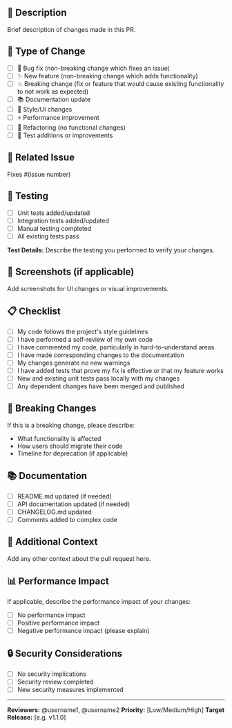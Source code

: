 ## 📝 Description
Brief description of changes made in this PR.

## 🔄 Type of Change
- [ ] 🐛 Bug fix (non-breaking change which fixes an issue)
- [ ] ✨ New feature (non-breaking change which adds functionality)
- [ ] 💥 Breaking change (fix or feature that would cause existing functionality to not work as expected)
- [ ] 📚 Documentation update
- [ ] 🎨 Style/UI changes
- [ ] ⚡ Performance improvement
- [ ] 🔧 Refactoring (no functional changes)
- [ ] 🧪 Test additions or improvements

## 🎯 Related Issue
Fixes #(issue number)

## 🧪 Testing
- [ ] Unit tests added/updated
- [ ] Integration tests added/updated
- [ ] Manual testing completed
- [ ] All existing tests pass

**Test Details:**
Describe the testing you performed to verify your changes.

## 📸 Screenshots (if applicable)
Add screenshots for UI changes or visual improvements.

## 📋 Checklist
- [ ] My code follows the project's style guidelines
- [ ] I have performed a self-review of my own code
- [ ] I have commented my code, particularly in hard-to-understand areas
- [ ] I have made corresponding changes to the documentation
- [ ] My changes generate no new warnings
- [ ] I have added tests that prove my fix is effective or that my feature works
- [ ] New and existing unit tests pass locally with my changes
- [ ] Any dependent changes have been merged and published

## 🔄 Breaking Changes
If this is a breaking change, please describe:
- What functionality is affected
- How users should migrate their code
- Timeline for deprecation (if applicable)

## 📚 Documentation
- [ ] README.md updated (if needed)
- [ ] API documentation updated (if needed)
- [ ] CHANGELOG.md updated
- [ ] Comments added to complex code

## 🔗 Additional Context
Add any other context about the pull request here.

## 📊 Performance Impact
If applicable, describe the performance impact of your changes:
- [ ] No performance impact
- [ ] Positive performance impact
- [ ] Negative performance impact (please explain)

## 🔒 Security Considerations
- [ ] No security implications
- [ ] Security review completed
- [ ] New security measures implemented

---

**Reviewers:** @username1, @username2
**Priority:** [Low/Medium/High]
**Target Release:** [e.g. v1.1.0]

